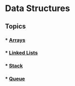 # Data Structures
## Topics
### * [Arrays](https://github.com/MuhammadAmas/Data-Structures/tree/master/Arrays)
### * [Linked Lists](https://github.com/MuhammadAmas/Data-Structures/tree/master/Linked%20Lists)
### * [Stack](https://github.com/MuhammadAmas/Data-Structures/tree/master/Stack)
### * [Queue](https://github.com/MuhammadAmas/Data-Structures/tree/master/Queue)

